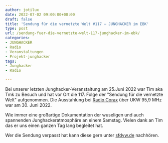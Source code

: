 ```yaml
---
author: jotilux
date: 2022-07-02 09:00:00+00:00
draft: false
title: 'Sendung für die vernetzte Welt #117 – JUNGHACKER im EBK'
type: post
url: /sendung-fuer-die-vernetzte-welt-117-junghacker-im-ebk/
categories:
- JUNGHACKER
- Radio
- Veranstaltungen
- Projekt-junghacker
tags:
- Junghacker
- Radio

---
```


Bei unserer letzten Junghacker-Veranstaltung am 25.Juni 2022 war Tim aka Tmk zu Besuch und hat vor Ort die 117. Folge der "Sendung für die vernetzte Welt" aufgenommen. Die Ausstahlung bei [Radio Corax](https://radiocorax.de) über UKW 95,9 MHz war am 30. Juni 2022.

<!-- more -->

Wie immer eine großartige Dokumentation der wuseligen und auch spannenden Junghackeratmosphäre an einem Samstag. Vielen dank an Tim das er uns einen ganzen Tag lang begleitet hat.

Wer die Sendung verpasst hat kann diese gern unter [sfdvw.de](https://sfdvw.de/blog/2022-06/sfdvw-117-junghacker-im-ebk/) nachhören.
